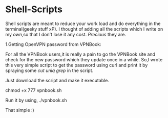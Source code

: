 Shell-Scripts
=============

Shell scripts are meant to reduce your work load and do everything in the terminal(geeky stuff xP). I thought of adding all the scripts which I write on my *own*,so that I don't lose it any cost. *Precious* they are.


1.Getting OpenVPN password from VPNBook:

For all the VPNBook users,it is really a pain to go the VPNBook site and check for the new password which they update once in a while.
So,I wrote this very simple script to get the password using curl and print it by spraying some *cut* *uniq* *grep* in the script.

Just download the script and make it executable.

chmod +x 777 vpnbook.sh

Run it by using,
./vpnbook.sh

That simple :) 
